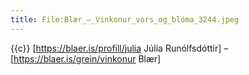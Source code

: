 ```yaml
---
title: File:Blær_–_Vinkonur_vors_og_blóma_3244.jpeg
---
```


{{c}} [https://blaer.is/profill/julia Júlía Runólfsdóttir] – [https://blaer.is/grein/vinkonur Blær]
